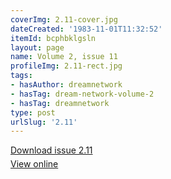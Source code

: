 ```yaml
---
coverImg: 2.11-cover.jpg
dateCreated: '1983-11-01T11:32:52'
itemId: bcphbklgsln
layout: page
name: Volume 2, issue 11
profileImg: 2.11-rect.jpg
tags:
- hasAuthor: dreamnetwork
- hasTag: dream-network-volume-2
- hasTag: dreamnetwork
type: post
urlSlug: '2.11'
---
```

<p style="margin-block-end: 5px; margin-block-start: 5px;"><a href="../files/pdfs/Volume_2/2.11-Dream-Network-Bulletin-Vol.2-No.11.pdf" download="">Download issue 2.11</a></p><p style="margin-block-end: 5px; margin-block-start: 5px;"><a href="../files/pdfs/Volume_2/2.11-Dream-Network-Bulletin-Vol.2-No.11.pdf">View online</a></p>